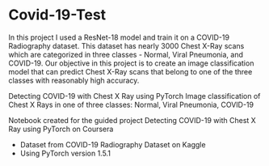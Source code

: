 # Covid-19-Test
In this project I used a ResNet-18 model and train it on a COVID-19 Radiography dataset. 
This dataset has nearly 3000 Chest X-Ray scans which are categorized in three classes - Normal, Viral Pneumonia, and COVID-19. 
Our objective in this project is to create an image classification model that can predict Chest X-Ray scans that belong to one of the three classes with reasonably high accuracy.


Detecting COVID-19 with Chest X Ray using PyTorch
Image classification of Chest X Rays in one of three classes: Normal, Viral Pneumonia, COVID-19

Notebook created for the guided project Detecting COVID-19 with Chest X Ray using PyTorch on Coursera

 - Dataset from COVID-19 Radiography Dataset on Kaggle
 - Using PyTorch version 1.5.1
